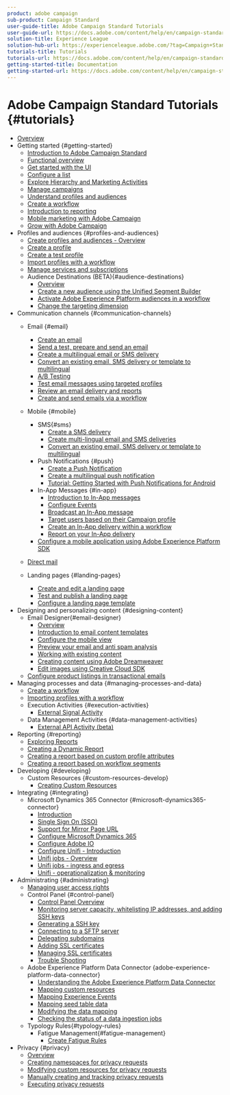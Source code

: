 ```yaml
---
product: adobe campaign
sub-product: Campaign Standard
user-guide-title: Adobe Campaign Standard Tutorials
user-guide-url: https://docs.adobe.com/content/help/en/campaign-standard-learn/tutorials/overview.html
solution-title: Experience League
solution-hub-url: https://experienceleague.adobe.com/?tag=Campaign+Standard#recommended/solutions/campaign
tutorials-title: Tutorials
tutorials-url: https://docs.adobe.com/content/help/en/campaign-standard-learn/tutorials/overview.html
getting-started-title: Documentation
getting-started-url: https://docs.adobe.com/content/help/en/campaign-standard/using/campaign-standard-home.html
---
```


# Adobe Campaign Standard Tutorials {#tutorials}

+ [Overview](/help/guides/overview.md)
+ Getting started {#getting-started}
  + [Introduction to Adobe Campaign Standard](/help/guides/getting-started/adobe-campaign-standard-introduction.md)
  + [Functional overview](/help/guides/getting-started/functional-overview.md)
  + [Get started with the UI](/help/guides/getting-started/getting-started-with-the-ui.md)
  + [Configure a list](/help/guides/getting-started/configure-a-list.md)
  + [Explore Hierarchy and Marketing Activities](/help/guides/getting-started/explore-hierarchy-and-marketing-activities.md)
  + [Manage campaigns](/help/guides/getting-started/managing-campaigns.md)
  + [Understand profiles and audiences](/help/guides/getting-started/understanding-profiles-and-audiences.md)
  + [Create a workflow](/help/guides/managing-processes-and-data/create-workflow.md)
  + [Introduction to reporting](/help/guides/getting-started/reporting-with-adobe-campaign-introduction.md)
  + [Mobile marketing with Adobe Campaign](/help/guides/getting-started/mobile-marketing-with-adobe-campaign.md)
  + [Grow with Adobe Campaign](/help/guides/getting-started/growing-with-adobe-campaign.md)
+ Profiles and audiences {#profiles-and-audiences}
  + [Create profiles and audiences - Overview](/help/guides/profiles-and-audiences/creating-profiles-and-audiences.md)
  + [Create a profile](/help/guides/profiles-and-audiences/creating-a-profile.md)
  + [Create a test profile](/help/guides/profiles-and-audiences/test-profiles.md)
  + [Import profiles with a workflow](/help/guides/managing-processes-and-data/importing-profiles.md)
  + [Manage services and subscriptions](/help/guides/managing-processes-and-data/services-and-subscriptions.md)
  + Audience Destinations (BETA){#audience-destinations}
    + [Overview](/help/guides/profiles-and-audiences/audience-destinations/audience-destinations-overview.md)
    + [Create a new audience using the Unified Segment Builder](/help/guides/profiles-and-audiences/audience-destinations/creating-audiences-using-segment-builder.md)
    + [Activate Adobe Experience Platform audiences in a workflow](/help/guides/profiles-and-audiences/audience-destinations/activating-aep-audiences.md)
    + [Change the targeting dimension](/help/guides/profiles-and-audiences/audience-destinations/changing-targeting-dimension.md)
+ Communication channels {#communication-channels}
  + Email {#email}
    + [Create an email](/help/guides/communication-channels/email/create-email-from-homepage.md)
    + [Send a test, prepare and send an email](/help/guides/communication-channels/email/sending-test-preparing-sending-email.md)
    + [Create a multilingual email or SMS delivery](/help/guides/communication-channels/create-multilingual-deliveries.md)
    + [Convert an existing email, SMS delivery or template to multilingual](/help/guides/communication-channels/covert-into-multilingual-deliveries.md)
    + [A/B Testing](/help/guides/communication-channels/email/a-b-testing.md)
    + [Test email messages using targeted profiles](/help/guides/communication-channels/email/profile-substitution.md)
    + [Review an email delivery and reports](/help/guides/communication-channels/email/reviewing-personalized-email-delivery-and-reports.md)
    + [Create and send emails via a workflow](/help/guides/communication-channels/email/create-and-send-emails-via-workflow.md)

  + Mobile {#mobile}
    + SMS{#sms}
      + [Create a SMS delivery](/help/guides/communication-channels/mobile/sms/sms-delivery.md)
      + [Create multi-lingual email and SMS deliveries](/help/guides/communication-channels/create-multilingual-deliveries.md)
      + [Convert an existing email, SMS delivery or template to multilingual](/help/guides/communication-channels/covert-into-multilingual-deliveries.md)
    + Push Notifications {#push}
      + [Create a Push Notification](/help/guides/communication-channels/mobile/push-notifications/creating-a-push-notification.md)
      + [Create a multilingual push notification](/help/guides/communication-channels/mobile/push-notifications/creating-multilingual-push-notifications.md)
      + [Tutorial: Getting Started with Push Notifications for Android](https://docs-stg.corp.adobe.com/content/help/en/campaign-standard-learn/getting-started-push-notification-android/introduction.md)
    + In-App Messages {#in-app}
      + [Introduction to In-App messages](/help/guides/communication-channels/mobile/in-app/in-app-message-overview.md)
      + [Configure Events](/help/guides/communication-channels/mobile/in-app/configure-events.md)
      + [Broadcast an In-App message](/help/guides/communication-channels/mobile/in-app/broadcast-in-app-message.md)
      + [Target users based on their Campaign profile](/help/guides/communication-channels/mobile/in-app/target-users-based-on-campaign-profile.md)
      + [Create an In-App delivery within a workflow](/help/guides/communication-channels/mobile/in-app/in-app-activity.md)
      + [Report on your In-App delivery](/help/guides/communication-channels/mobile/in-app/in-app-reporting.md)
    + [Configure a mobile application using Adobe Experience Platform SDK](/help/guides/communication-channels/mobile/configure-mobile-apps-using-aep-sdk.md)
  + [Direct mail](/help/guides/communication-channels/direct-mail/directmail.md)
  + Landing pages {#landing-pages}
    + [Create and edit a landing page](/help/guides/communication-channels/landing-pages/landing-page-create-and-edit.md)
    + [Test and publish a landing page](/help/guides/communication-channels/landing-pages/landing-page-test-and-publish.md)
    + [Configure a landing page template](/help/guides/communication-channels/landing-pages/landing-page-configure-templates.md)
+ Designing and personalizing content {#designing-content}
  + Email Designer{#email-designer}
    + [Overview](/help/guides/designing-content/email-designer/email-designer-overview.md)
    + [Introduction to email content templates](/help/guides/designing-content/email-designer/email-content-templates.md)
    + [Configure the mobile view](/help/guides/designing-content/email-designer/configure-the-mobile-view.md)
    + [Preview your email and anti spam analysis](/help/guides/designing-content/email-designer/preview-your-email.md)
    + [Working with existing content](/help/guides/designing-content/email-designer/working-with-existing-content.md)
    + [Creating content using Adobe Dreamweaver](/help/guides/designing-content/email-designer/dreamweaver-integration.md)
    + [Edit images using Creative Cloud SDK](/help/guides/designing-content/email-designer/adobe-creative-cloud-sdk-integration.md)
  + [Configure product listings in transactional emails](/help/guides/designing-content/product-listings-in-transactional-email.md)
+ Managing processes and data {#managing-processes-and-data}
  + [Create a workflow](/help/guides/managing-processes-and-data/create-workflow.md)
  + [Importing profiles with a workflow](/help/guides/managing-processes-and-data/importing-profiles.md)
  + Execution Activities {#execution-activities}
    + [External Signal Activity](/help/guides/managing-processes-and-data/execution-activities/external-signal-activity.md)
  + Data Management Activities {#data-management-activities}
    + [External API Activity (beta)](/help/guides/managing-processes-and-data/data-management-activities/external-api-activity.md)
+ Reporting {#reporting}
  + [Exploring Reports](/help/guides/getting-started/exploring-reports.md)
  + [Creating a Dynamic Report](/help/guides/reporting/creating-a-dynamic-report.md)
  + [Creating a report based on custom profile attributes](/help/guides/reporting/custom-profile-attributes-dynamic-reports.md)
  + [Creating a report based on workflow segments](/help/guides/reporting/report-on-workflow-segments.md)
+ Developing {#developing}
  + Custom Resources {#custom-resources-develop}
    + [Creating Custom Resources](/help/guides/managing-processes-and-data/custom-resources/creating-custom-resources.md)
+ Integrating {#integrating}
  + Microsoft Dynamics 365 Connector {#microsoft-dynamics365-connector}
    + [Introduction](/help/guides/integration/microsoft-dynamics-365-connector/introduction.md)
    + [Single Sign On (SSO)](/help/guides/integration/microsoft-dynamics-365-connector/single-sign-on.md)
    + [Support for Mirror Page URL](/help/guides/integration/microsoft-dynamics-365-connector/mirror-page-url.md)
    + [Configure Microsoft Dynamics 365](/help/guides/integration/microsoft-dynamics-365-connector/configure-microsoft-dynamics-365.md)
    + [Configure Adobe IO](/help/guides/integration/microsoft-dynamics-365-connector/configure-adobe-io.md)
    + [Configure Unifi - Introduction](/help/guides/integration/microsoft-dynamics-365-connector/configure-unifi-introduction.md)
    + [Unifi jobs - Overview](/help/guides/integration/microsoft-dynamics-365-connector/configure-unifi-jobs-overview.md)
    + [Unifi jobs - ingress and egress](/help/guides/integration/microsoft-dynamics-365-connector/configure-unifi-jobs-ingress-egress.md)
    + [Unifi - operationalization & monitoring](/help/guides/integration/microsoft-dynamics-365-connector/configure-unifi-operalization-and-monitoring.md)
+ Administrating {#administrating}
  + [Managing user access rights](/help/guides/administrating/managing-user-access-rights.md)
  + Control Panel {#control-panel}
    + [Control Panel Overview](/help/guides/administrating/control-panel/control-panel-overview.md)
    + [Monitoring server capacity, whitelisting IP addresses, and adding SSH keys](/help/guides/administrating/control-panel/monitoring-server-capacity-whitelisting-adding-ssh-key.md)
    + [Generating a SSH key](/help/guides/administrating/control-panel/generate-ssh-key.md)
    + [Connecting to a SFTP server](/help/guides/administrating/control-panel/connect-to-sftp-server.md)
    + [Delegating subdomains](/help/guides/administrating/control-panel/subdomain-delegation.md)
    + [Adding SSL certificates](/help/guides/administrating/control-panel/adding-ssl-certificates.md)
    + [Managing SSL certificates](/help/guides/administrating/control-panel/managing-ssl-certificates.md)
    + [Trouble Shooting](/help/guides/administrating/control-panel/trouble-shooting.md)
  + Adobe Experience Platform Data Connector {adobe-experience-platform-data-connector}
    + [Understanding the Adobe Experience Platform Data Connector](/help/guides/administrating/adobe-experience-platform-data-connector/understanding-the-adobe-experience-platform-data-connector.md)
    + [Mapping custom resources](/help/guides/administrating/adobe-experience-platform-data-connector/mapping-custom-resources.md)
    + [Mapping Experience Events](/help/guides/administrating/adobe-experience-platform-data-connector/mapping-experience-events.md)
    + [Mapping seed table data](/help/guides/administrating/adobe-experience-platform-data-connector/mapping-seed-table-data.md)
    + [Modifying the data mapping](/help/guides/administrating/adobe-experience-platform-data-connector/modifying-data-mapping.md)
    + [Checking the status of a data ingestion jobs](/help/guides/administrating/adobe-experience-platform-data-connector/checking-status-of-data-ingestion-jobs.md)
  + Typology Rules{#typology-rules}
    + Fatigue Management{#fatigue-management}
      + [Create Fatigue Rules](/help/guides/administrating/typology-rules/fatigue-management/create-fatigue-rules.md)
+ Privacy {#privacy}
  + [Overview](/help/guides/privacy/privacy-overview.md)
  + [Creating namespaces for privacy requests](/help/guides/privacy/namespaces-for-privacy-requests.md)
  + [Modifying custom resources for privacy requests](/help/guides/privacy/custom-resources-for-privacy-requests.md)
  + [Manually creating and tracking privacy requests](/help/guides/privacy/create-and-track-privacy-requests.md)
  + [Executing privacy requests](/help/guides/privacy/execute-privacy-requests.md)
